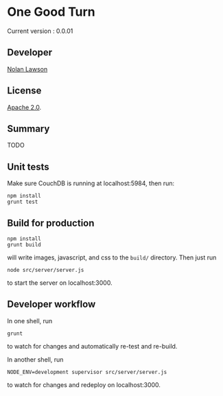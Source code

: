 One Good Turn
=========================

Current version : 0.0.01

Developer
-----------

[Nolan Lawson][7]


License
-----------

[Apache 2.0][1].

Summary
-----------

TODO

Unit tests
----------------

Make sure CouchDB is running at localhost:5984, then run:

```
npm install
grunt test
```

Build for production
--------------------

```
npm install
grunt build
```

will write images, javascript, and css to the ```build/``` directory.  Then just run

```
node src/server/server.js
```

to start the server on localhost:3000.

Developer workflow
-----------------

In one shell, run

```
grunt
```

to watch for changes and automatically re-test and re-build.

In another shell, run

```
NODE_ENV=development supervisor src/server/server.js
```

to watch for changes and redeploy on localhost:3000.

[1]: http://www.apache.org/licenses/LICENSE-2.0.html
[6]: http://www.hon.ch
[7]: http://nolanlawson.com
